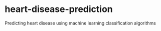 # heart-disease-prediction
Predicting heart disease using machine learning classification algorithms
